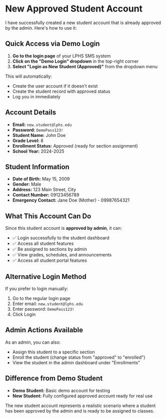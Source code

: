 # New Approved Student Account

I have successfully created a new student account that is already approved by the admin. Here's how to use it:

## Quick Access via Demo Login

1. **Go to the login page** of your LPHS SMS system
2. **Click on the "Demo Login" dropdown** in the top-right corner
3. **Select "Login as New Student (Approved)"** from the dropdown menu

This will automatically:
- Create the user account if it doesn't exist
- Create the student record with approved status
- Log you in immediately

## Account Details

- **Email:** `new.student@lphs.edu`
- **Password:** `DemoPass123!`
- **Student Name:** John Doe
- **Grade Level:** 8
- **Enrollment Status:** Approved (ready for section assignment)
- **School Year:** 2024-2025

## Student Information

- **Date of Birth:** May 15, 2009
- **Gender:** Male
- **Address:** 123 Main Street, City
- **Contact Number:** 09123456789
- **Emergency Contact:** Jane Doe (Mother) - 09987654321

## What This Account Can Do

Since this student account is **approved by admin**, it can:
- ✅ Login successfully to the student dashboard
- ✅ Access all student features
- ✅ Be assigned to sections by admin
- ✅ View grades, schedules, and announcements
- ✅ Access all student portal features

## Alternative Login Method

If you prefer to login manually:
1. Go to the regular login page
2. Enter email: `new.student@lphs.edu`
3. Enter password: `DemoPass123!`
4. Click Login

## Admin Actions Available

As an admin, you can also:
- Assign this student to a specific section
- Enroll the student (change status from "approved" to "enrolled")
- View the student in the admin dashboard under "Enrollments"

## Difference from Demo Student

- **Demo Student:** Basic demo account for testing
- **New Student:** Fully configured approved account ready for real use

The new student account represents a realistic scenario where a student has been approved by the admin and is ready to be assigned to classes.
